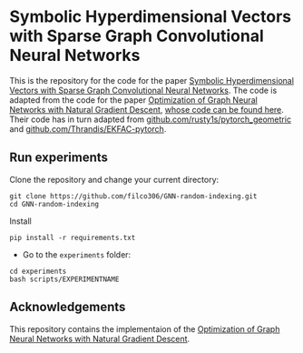 # Symbolic Hyperdimensional Vectors with Sparse Graph Convolutional Neural Networks

This is the repository for the code for the paper [Symbolic Hyperdimensional Vectors with Sparse Graph Convolutional Neural Networks](https://ieeexplore.ieee.org/document/9892300). The code is adapted from the code for the paper [Optimization of Graph Neural Networks with Natural Gradient Descent](https://arxiv.org/abs/2008.09624), [whose code can be found here](https://github.com/russellizadi/ssp). Their code has in turn adapted from [github.com/rusty1s/pytorch_geometric](https://github.com/rusty1s/pytorch_geometric) and [github.com/Thrandis/EKFAC-pytorch](https://github.com/Thrandis/EKFAC-pytorch).

## Run experiments

Clone the repository and change your current directory:
```
git clone https://github.com/filco306/GNN-random-indexing.git
cd GNN-random-indexing
```
Install 
```
pip install -r requirements.txt
```

- Go to the `experiments` folder:
```
cd experiments
bash scripts/EXPERIMENTNAME
```




## Acknowledgements

This repository contains the implementaion of the [Optimization of Graph Neural Networks with Natural Gradient Descent](https://arxiv.org/abs/2008.09624).

